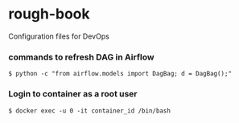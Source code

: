 # rough-book
Configuration files for DevOps

### commands to refresh DAG in Airflow
`$ python -c "from airflow.models import DagBag; d = DagBag();"`


### Login to container as a root user
`$ docker exec -u 0 -it container_id /bin/bash`
